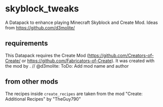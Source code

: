 # skyblock_tweaks
A Datapack to enhance playing Minecraft Skyblock and Create Mod. Ideas from https://github.com/d3molite/

## requirements
This Datapack requires the Create Mod (https://github.com/Creators-of-Create/ or https://github.com/Fabricators-of-Create). 
It was created with the mod <insert modname here> by <insert author here>.
// @d3molite: ToDo: Add mod name and author



## from other mods
The recipes inside ``create_recipes`` are taken from the mod "Create: Additional Recipes" by "TheGuy790"